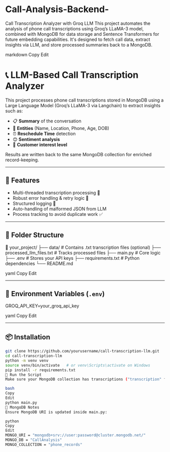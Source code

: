 # Call-Analysis-Backend-
Call Transcription Analyzer with Groq LLM This project automates the analysis of phone call transcriptions using Groq’s LLaMA-3 model, combined with MongoDB for data storage and Sentence Transformers for future embedding capabilities. It's designed to fetch call data, extract insights via LLM, and store processed summaries back to a MongoDB.


markdown
Copy
Edit
# 📞 LLM-Based Call Transcription Analyzer

This project processes phone call transcriptions stored in MongoDB using a Large Language Model (Groq’s LLaMA-3 via Langchain) to extract insights such as:

- 📋 **Summary** of the conversation  
- 🧠 **Entities** (Name, Location, Phone, Age, DOB)  
- ⏰ **Reschedule Time** detection  
- 😊 **Sentiment analysis**  
- 💬 **Customer interest level**

Results are written back to the same MongoDB collection for enriched record-keeping.

---

## 🔧 Features

- Multi-threaded transcription processing 🚀
- Robust error handling & retry logic 🔄
- Structured logging 📜
- Auto-handling of malformed JSON from LLM
- Process tracking to avoid duplicate work ✅

---

## 📂 Folder Structure

📁 your_project/ ├── data/ # Contains .txt transcription files (optional) ├── processed_llm_files.txt # Tracks processed files ├── main.py # Core logic ├── .env # Stores your API keys ├── requirements.txt # Python dependencies └── README.md

yaml
Copy
Edit

---

## 🧪 Environment Variables (`.env`)

GROQ_API_KEY=your_groq_api_key

yaml
Copy
Edit

---

## 📦 Installation

```bash
git clone https://github.com/yourusername/call-transcription-llm.git
cd call-transcription-llm
python -m venv venv
source venv/bin/activate   # or venv\Scripts\activate on Windows
pip install -r requirements.txt
🚀 Run the Script
Make sure your MongoDB collection has transcriptions ("transcription" field in each doc):

bash
Copy
Edit
python main.py
🔐 MongoDB Notes
Ensure MongoDB URI is updated inside main.py:

python
Copy
Edit
MONGO_URI = "mongodb+srv://user:password@cluster.mongodb.net/"
MONGO_DB = "CallAnalysis"
MONGO_COLLECTION = "phone_records"
